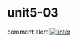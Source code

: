 # unit5-03
comment alert
 [![linter](https://github.com/Solomontesfaye2/unit5-03/workflows/linter/badge.svg)](https://github.com/marketplace/actions/super-linter)    
